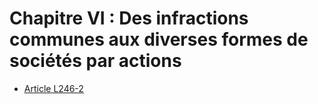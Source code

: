 # Chapitre VI : Des infractions communes aux diverses formes de sociétés par actions

- [Article L246-2](article-l246-2.md)
